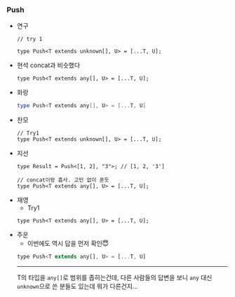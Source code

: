 ### Push

- 연구
  ```tsx
  // try 1

  type Push<T extends unknown[], U> = [...T, U];
  ```
- 현석
  concat과 비슷했다
  ```tsx
  type Push<T extends any[], U> = [...T, U];
  ```
- 화랑
  ```powershell
  type Push<T extends any[], U> = [...T, U]
  ```
- 찬모
  ```tsx
  // Try1
  type Push<T extends unknown[], U> = [...T, U];
  ```
- 지선
  ```tsx
  type Result = Push<[1, 2], "3">; // [1, 2, '3']

  // concat이랑 흡사. 고민 없이 푼듯
  type Push<T extends any[], U> = [...T, U];
  ```
- 재영
  - Try1
  ```tsx
  type Push<T extends any[], U> = [...T, U];
  ```
- 주운
  - 이번에도 역시 답을 먼저 확인😇
  ```jsx
  type Push<T extends any[], U> = [...T, U]
  ```
  ***
  T의 타입을 `any[]`로 범위를 좁히는건데, 다른 사람들의 답변을 보니 `any` 대신 `unknown`으로 쓴 분들도 있는데 뭐가 다른건지...
